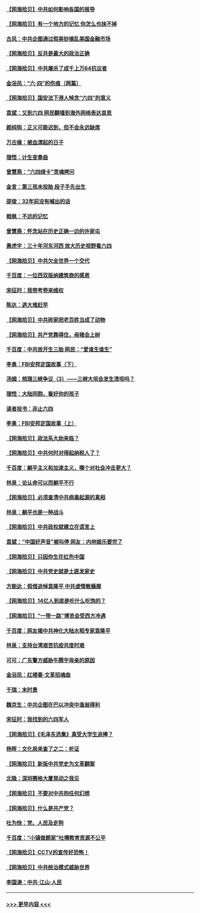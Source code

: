 #### [【网海拾贝】中共如何影响各国的报导](../pages/nsc993/n13012599.md?t=06110504) 
#### [【网海拾贝】有一个地方的记忆 你怎么也抹不掉](../pages/nsc993/n13009802.md?t=06110504) 
#### [古风：中共企图通过假美钞搞乱美国金融市场](../pages/nsc993/n13009626.md?t=06110504) 
#### [【网海拾贝】反共是最大的政治正确](../pages/nsc993/n13007051.md?t=06110504) 
#### [【网海拾贝】中共屠杀了成千上万64抗议者](../pages/nsc993/n13002713.md?t=06110504) 
#### [金浴凤：“六·四”的伤痕（两篇）](../pages/nsc993/n13001719.md?t=06110504) 
#### [【网海拾贝】国安法下港人悼念“六四”的意义](../pages/nsc993/n13001039.md?t=06110504) 
#### [袁斌：又到六四 网民翻墙到海外网络表达哀思](../pages/nsc993/n13000995.md?t=06110504) 
#### [颜纯钩：正义可能迟到，但不会永远缺席](../pages/nsc993/n13000920.md?t=06110504) 
#### [万古缘：被血漂起的日子](../pages/nsc993/n13000914.md?t=06110504) 
#### [理悟：计生变奏曲](../pages/nsc993/n13000414.md?t=06110504) 
#### [曾慧燕：“六四绿卡”灵魂拷问](../pages/nsc993/n13000277.md?t=06110504) 
#### [金言：第三孩未投胎 段子手先出生](../pages/nsc993/n13000215.md?t=06110504) 
#### [邵俊：32年前没有喊出的话](../pages/nsc993/n13000181.md?t=06110504) 
#### [戟枫：不远的记忆](../pages/nsc993/n13000121.md?t=06110504) 
#### [曾慧燕：怀念站在历史正确一边的许家屯](../pages/nsc993/n13000073.md?t=06110504) 
#### [惠虎宇：三十年河东河西 放大历史视野看六四](../pages/nsc993/n13000018.md?t=06110504) 
#### [【网海拾贝】中共欠全世界一个交代](../pages/nsc993/n12998706.md?t=06110504) 
#### [千百度：一位西双版纳建筑商的感恩](../pages/nsc993/n12998487.md?t=06110504) 
#### [宋征时：我带考卷来维权](../pages/nsc993/n12994088.md?t=06110504) 
#### [陈达：逃大难赶早](../pages/nsc993/n12993569.md?t=06110504) 
#### [【网海拾贝】中共砖家把老百姓当成了动物](../pages/nsc993/n12993483.md?t=06110504) 
#### [【网海拾贝】共产党靠得住，母猪会上树](../pages/nsc993/n12990730.md?t=06110504) 
#### [千百度：中共放开生三胎 网民：“爱谁生谁生”](../pages/nsc993/n12990644.md?t=06110504) 
#### [李勇：FBI安邦定国故事（下）](../pages/nsc993/n12987854.md?t=06110504) 
#### [汤姆：梳理三峡争议（3）——三峡大坝会发生溃坝吗？](../pages/nsc993/n12989806.md?t=06110504) 
#### [理悟：大陆同胞，看好你的孩子](../pages/nsc993/n12989778.md?t=06110504) 
#### [读者投书：非止六四](../pages/nsc993/n12989673.md?t=06110504) 
#### [李勇：FBI安邦定国故事（上）](../pages/nsc993/n12987749.md?t=06110504) 
#### [【网海拾贝】政法系大劫来临？](../pages/nsc993/n12987596.md?t=06110504) 
#### [【网海拾贝】中共何时对得起纳税人了？](../pages/nsc993/n12985578.md?t=06110504) 
#### [千百度：躺平主义和加速主义，哪个对社会冲击更大？](../pages/nsc993/n12985512.md?t=06110504) 
#### [林泉：论认命可以而躺平不行](../pages/nsc993/n12985505.md?t=06110504) 
#### [【网海拾贝】必须查清中共病毒起源的真相](../pages/nsc993/n12984276.md?t=06110504) 
#### [林泉：躺平也是一种战斗](../pages/nsc993/n12984194.md?t=06110504) 
#### [【网海拾贝】中共政权就建立在谎言上](../pages/nsc993/n12981880.md?t=06110504) 
#### [袁斌：“中国好声音”被叫停 网友：内地娱乐要完了](../pages/nsc993/n12981826.md?t=06110504) 
#### [【网海拾贝】只因你生在红色中国](../pages/nsc993/n12979096.md?t=06110504) 
#### [【网海拾贝】中共党史就是土匪发家史](../pages/nsc993/n12976478.md?t=06110504) 
#### [方能达：假借追悼袁隆平 中共虚情散臊腥](../pages/nsc993/n12976396.md?t=06110504) 
#### [【网海拾贝】14亿人到底是吃什么吃饱的？](../pages/nsc993/n12974125.md?t=06110504) 
#### [【网海拾贝】“一带一路”博览会受西方冷遇](../pages/nsc993/n12971787.md?t=06110504) 
#### [千百度：网友揭中共神化大陆水稻专家袁隆平](../pages/nsc993/n12971733.md?t=06110504) 
#### [林泉：支持台湾艰苦抗疫共度时艰](../pages/nsc993/n12971350.md?t=06110504) 
#### [可可：广东警方威胁牛腾宇母亲的原因](../pages/nsc993/n12971100.md?t=06110504) 
#### [金浴凤：红楼春·文革招魂曲](../pages/nsc993/n12970354.md?t=06110504) 
#### [千瑞：末时景](../pages/nsc993/n12970337.md?t=06110504) 
#### [魏京生：中共企图在巴以冲突中渔翁得利](../pages/nsc993/n12970286.md?t=06110504) 
#### [宋征时：我找到的六四军人](../pages/nsc993/n12970213.md?t=06110504) 
#### [【网海拾贝】《毛泽东选集》真受大学生追捧？](../pages/nsc993/n12968779.md?t=06110504) 
#### [杨晖：文化局来查了之二：听证](../pages/nsc993/n12966528.md?t=06110504) 
#### [【网海拾贝】新版中共党史为文革翻案](../pages/nsc993/n12967526.md?t=06110504) 
#### [北隐：深圳赛格大厦晃动之我见](../pages/nsc993/n12967393.md?t=06110504) 
#### [【网海拾贝】不要对中共抱任何幻想](../pages/nsc993/n12965222.md?t=06110504) 
#### [【网海拾贝】什么是共产党？](../pages/nsc993/n12962781.md?t=06110504) 
#### [吐为快：党、人民及走狗](../pages/nsc993/n12962747.md?t=06110504) 
#### [千百度：“小镇做题家”吐槽教育资源不公平](../pages/nsc993/n12962705.md?t=06110504) 
#### [【网海拾贝】CCTV的宣传好恐怖！](../pages/nsc993/n12959984.md?t=06110504) 
#### [【网海拾贝】中共统治模式威胁世界](../pages/nsc993/n12957622.md?t=06110504) 
#### [李国涛：中共‧江山‧人民](../pages/nsc993/n12957502.md?t=06110504) 

----
#### [ >>> 更早内容 <<< ](../indexes/nsc993-earlier.md)
